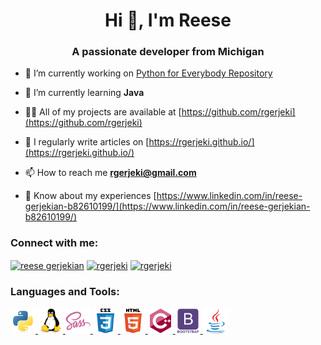 <h1 align="center">Hi 👋, I'm Reese</h1>
<h3 align="center">A passionate developer from Michigan</h3>

- 🔭 I’m currently working on [Python for Everybody Repository](https://github.com/rgerjeki/Python-for-Everybody)

- 🌱 I’m currently learning **Java**

- 👨‍💻 All of my projects are available at [https://github.com/rgerjeki](https://github.com/rgerjeki)

- 📝 I regularly write articles on [https://rgerjeki.github.io/](https://rgerjeki.github.io/)

- 📫 How to reach me **rgerjeki@gmail.com**

- 📄 Know about my experiences [https://www.linkedin.com/in/reese-gerjekian-b82610199/](https://www.linkedin.com/in/reese-gerjekian-b82610199/)

<h3 align="left">Connect with me:</h3>
<p align="left">
<a href="https://linkedin.com/in/reese gerjekian" target="blank"><img align="center" src="https://raw.githubusercontent.com/rahuldkjain/github-profile-readme-generator/master/src/images/icons/Social/linked-in-alt.svg" alt="reese gerjekian" height="30" width="40" /></a>
<a href="https://instagram.com/rgerjeki" target="blank"><img align="center" src="https://raw.githubusercontent.com/rahuldkjain/github-profile-readme-generator/master/src/images/icons/Social/instagram.svg" alt="rgerjeki" height="30" width="40" /></a>
<a href="https://www.hackerrank.com/rgerjeki" target="blank"><img align="center" src="https://raw.githubusercontent.com/rahuldkjain/github-profile-readme-generator/master/src/images/icons/Social/hackerrank.svg" alt="rgerjeki" height="30" width="40" /></a>
</p>

<h3 align="left">Languages and Tools:</h3>
<p align="left"> <a href="https://www.python.org" target="_blank" rel="noreferrer"> <img src="https://raw.githubusercontent.com/devicons/devicon/master/icons/python/python-original.svg" alt="python" width="40" height="40"/> </a> <a href="https://www.linux.org/" target="_blank" rel="noreferrer"> <img src="https://raw.githubusercontent.com/devicons/devicon/master/icons/linux/linux-original.svg" alt="linux" width="40" height="40"/> </a> <a href="https://sass-lang.com" target="_blank" rel="noreferrer"> <img src="https://raw.githubusercontent.com/devicons/devicon/master/icons/sass/sass-original.svg" alt="sass" width="40" height="40"/> </a> <a href="https://www.w3schools.com/css/" target="_blank" rel="noreferrer"> <img src="https://raw.githubusercontent.com/devicons/devicon/master/icons/css3/css3-original-wordmark.svg" alt="css3" width="40" height="40"/> </a> <a href="https://www.w3.org/html/" target="_blank" rel="noreferrer"> <img src="https://raw.githubusercontent.com/devicons/devicon/master/icons/html5/html5-original-wordmark.svg" alt="html5" width="40" height="40"/> </a> <a href="https://www.w3schools.com/cpp/" target="_blank" rel="noreferrer"> <img src="https://raw.githubusercontent.com/devicons/devicon/master/icons/cplusplus/cplusplus-original.svg" alt="cplusplus" width="40" height="40"/> </a> <a href="https://getbootstrap.com" target="_blank" rel="noreferrer"> <img src="https://raw.githubusercontent.com/devicons/devicon/master/icons/bootstrap/bootstrap-plain-wordmark.svg" alt="bootstrap" width="40" height="40"/> </a> <a href="https://www.java.com" target="_blank" rel="noreferrer"> <img src="https://raw.githubusercontent.com/devicons/devicon/master/icons/java/java-original.svg" alt="java" width="40" height="40"/> </a> </p>
